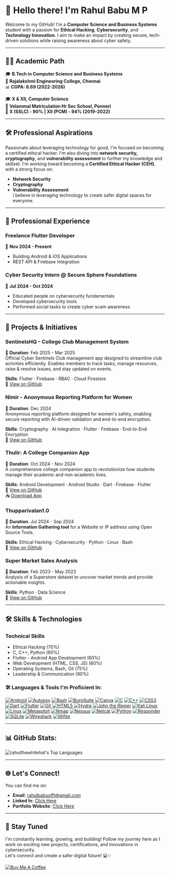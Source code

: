 # 👋 Hello there! I'm Rahul Babu M P

Welcome to my GitHub! I'm a **Computer Science and Business Systems** student with a passion for **Ethical Hacking**, **Cybersecurity**, and **Technology Innovation**. I aim to make an impact by creating secure, tech-driven solutions while raising awareness about cyber safety.

---

## 👨‍🎓 Academic Path
🎓 **B.Tech in Computer Science and Business Systems**  
📍 **Rajalakshmi Engineering College, Chennai**  
📊 **CGPA: 8.69 (2022-2026)**

🎓 **X & XII, Computer Science**  
📍 **Velammal Matriculation Hr Sec School, Ponneri**  
📝 **X (SSLC) - 90% | XII (PCM) - 94% (2019-2022)**

---

## 🛠 Professional Aspirations
Passionate about leveraging technology for good, I'm focused on becoming a certified ethical hacker. I'm also diving into **network security, cryptography**, and **vulnerability assessment** to further my knowledge and skillset.
I'm working toward becoming a **Certified Ethical Hacker (CEH)**, with a strong focus on:
- **Network Security**
- **Cryptography**
- **Vulnerability Assessment**  
I believe in leveraging technology to create safer digital spaces for everyone.

---

## 💼 Professional Experience

### Freelance Flutter Developer
📅 **Nov 2024 - Present**  
- Building Android & iOS Applications
- REST API & Firebase Integration

### Cyber Security Intern @ Secure Sphere Foundations
📅 **Jul 2024 - Oct 2024**  
- Educated people on cybersecurity fundamentals
- Developed cybersecurity tools
- Performed social tasks to create cyber scam awareness

---

## 🚀 Projects & Initiatives

### SentinelsHQ - College Club Management System
📅 **Duration**: Feb 2025 - Mar 2025  
Official Cyber Sentinels Club management app designed to streamline club activities efficiently. Enables members to track tasks, manage resources, raise & resolve issues, and stay updated on events.

**Skills**: Flutter · Firebase · RBAC · Cloud Firestore  
🔗 [View on GitHub](https://github.com/rahulthewhitehat/sentinelsHQ)

### Nimir - Anonymous Reporting Platform for Women
📅 **Duration**: Dec 2024  
Anonymous reporting platform designed for women's safety, enabling secure reporting with AI-driven validation and end-to-end encryption.

**Skills**: Cryptography · AI Integration · Flutter · Firebase · End-to-End Encryption  
🔗 [View on GitHub](https://github.com/rahulthewhitehat/Nimir)

### Thulir: A College Companion App
📅 **Duration**: Oct 2024 - Nov 2024  
A comprehensive college companion app to revolutionize how students manage their academic and non-academic lives.

**Skills**: Android Development · Android Studio · Dart · Firebase · Flutter  
🔗 [View on GitHub](https://github.com/rahulthewhitehat/thulir)  
📥 [Download App](https://thulir.en.uptodown.com/android)

### Thupparivalan1.0
📅 **Duration**: Jul 2024 - Sep 2024  
An **Information Gathering tool** for a Website or IP address using Open Source Tools.

**Skills**: Ethical Hacking · Cybersecurity · Python · Linux · Bash  
🔗 [View on GitHub](https://github.com/rahulthewhitehat/Thupparivalan1.0)

### Super Market Sales Analysis
📅 **Duration**: Feb 2023 - May 2023  
Analysis of a Superstore dataset to uncover market trends and provide actionable insights.

**Skills**: Python · Data Science  
🔗 [View on GitHub](https://github.com/rahulthewhitehat/Super-Market-Sales-Analysis)

---

## 🛠 Skills & Technologies

### Technical Skills
- Ethical Hacking (70%)
- C, C++, Python (60%)
- Flutter - Android App Development (60%)
- Web Development (HTML, CSS, JS) (60%)
- Operating Systems, Bash, Git (75%)
- Leadership & Communication (90%)

### 🛠 Languages & Tools I'm Proficient In:
<a href="https://www.android.com/" target="_blank"><img src="https://img.shields.io/badge/Android-3DDC84?style=for-the-badge&logo=android&logoColor=white" alt="Android" /></a>
<a href="https://www.sleuthkit.org/autopsy/" target="_blank"><img src="https://img.shields.io/badge/Autopsy-FF6F00?style=for-the-badge&logo=autopsy&logoColor=white" alt="Autopsy" /></a>
<a href="https://www.gnu.org/software/bash/" target="_blank"><img src="https://img.shields.io/badge/Bash-4EAA25?style=for-the-badge&logo=gnu-bash&logoColor=white" alt="Bash" /></a>
<a href="https://portswigger.net/burp" target="_blank"><img src="https://img.shields.io/badge/Burp_Suite-FF6F00?style=for-the-badge&logo=burpsuite&logoColor=white" alt="BurpSuite" /></a>
<a href="https://www.canva.com/" target="_blank"><img src="https://img.shields.io/badge/Canva-%2300C4CC.svg?style=for-the-badge&logo=Canva&logoColor=white" alt="Canva" /></a>
<a href="https://en.wikipedia.org/wiki/C_(programming_language)" target="_blank"><img src="https://img.shields.io/badge/c-%2300599C.svg?style=for-the-badge&logo=c&logoColor=white" alt="C" /></a>
<a href="https://isocpp.org/" target="_blank"><img src="https://img.shields.io/badge/c++-%2300599C.svg?style=for-the-badge&logo=c%2B%2B&logoColor=white" alt="C++" /></a>
<a href="https://developer.mozilla.org/en-US/docs/Web/CSS" target="_blank"><img src="https://img.shields.io/badge/css3-%231572B6.svg?style=for-the-badge&logo=css3&logoColor=white" alt="CSS3" /></a>
<a href="https://dart.dev/" target="_blank"><img src="https://img.shields.io/badge/Dart-0175C2?style=for-the-badge&logo=dart&logoColor=white" alt="Dart" /></a>
<a href="https://flutter.dev/" target="_blank"><img src="https://img.shields.io/badge/Flutter-02569B?style=for-the-badge&logo=flutter&logoColor=white" alt="Flutter" /></a>
<a href="https://git-scm.com/" target="_blank"><img src="https://img.shields.io/badge/Git-F05032?style=for-the-badge&logo=git&logoColor=white" alt="Git" /></a>
<a href="https://developer.mozilla.org/en-US/docs/Web/HTML" target="_blank"><img src="https://img.shields.io/badge/html5-%23E34F26.svg?style=for-the-badge&logo=html5&logoColor=white" alt="HTML5" /></a>
<a href="https://github.com/vanhauser-thc/thc-hydra" target="_blank"><img src="https://img.shields.io/badge/Hydra-FF6F00?style=for-the-badge&logo=hydra&logoColor=white" alt="Hydra" /></a>
<a href="https://www.openwall.com/john/" target="_blank"><img src="https://img.shields.io/badge/John_the_Ripper-FF6F00?style=for-the-badge&logo=john-the-ripper&logoColor=white" alt="John the Ripper" /></a>
<a href="https://www.kali.org/" target="_blank"><img src="https://img.shields.io/badge/Kali_Linux-557C94?style=for-the-badge&logo=kali-linux&logoColor=white" alt="Kali Linux" /></a>
<a href="https://www.kernel.org/" target="_blank"><img src="https://img.shields.io/badge/Linux-FCC624?style=for-the-badge&logo=linux&logoColor=black" alt="Linux" /></a>
<a href="https://www.metasploit.com/" target="_blank"><img src="https://img.shields.io/badge/Metasploit-FF6F00?style=for-the-badge&logo=metasploit&logoColor=white" alt="Metasploit" /></a>
<a href="https://nmap.org/" target="_blank"><img src="https://img.shields.io/badge/Nmap-FF6F00?style=for-the-badge&logo=nmap&logoColor=white" alt="Nmap" /></a>
<a href="https://www.tenable.com/products/nessus" target="_blank"><img src="https://img.shields.io/badge/Nessus-00A98F?style=for-the-badge&logo=nessus&logoColor=white" alt="Nessus" /></a>
<a href="https://nc110.sourceforge.io/" target="_blank"><img src="https://img.shields.io/badge/Netcat-FF6F00?style=for-the-badge&logo=netcat&logoColor=white" alt="Netcat" /></a>
<a href="https://www.python.org/" target="_blank"><img src="https://img.shields.io/badge/python-3670A0?style=for-the-badge&logo=python&logoColor=ffdd54" alt="Python" /></a>
<a href="https://github.com/lgandx/Responder" target="_blank"><img src="https://img.shields.io/badge/Responder-FF6F00?style=for-the-badge&logo=responder&logoColor=white" alt="Responder" /></a>
<a href="https://www.sqlite.org/" target="_blank"><img src="https://img.shields.io/badge/SQLite-003B57?style=for-the-badge&logo=sqlite&logoColor=white" alt="SQLite" /></a>
<a href="https://www.wireshark.org/" target="_blank"><img src="https://img.shields.io/badge/Wireshark-1679A7?style=for-the-badge&logo=wireshark&logoColor=white" alt="Wireshark" /></a>
<a href="https://github.com/derv82/wifite" target="_blank"><img src="https://img.shields.io/badge/Wifite-FF6F00?style=for-the-badge&logo=wifite&logoColor=white" alt="Wifite" /></a>

---

## 📊 GitHub Stats:
![rahulthewhitehat's Top Languages](https://github-readme-stats.vercel.app/api/top-langs/?username=rahulthewhitehat&theme=vue-dark&show_icons=true&hide_border=true&layout=compact)

---

## 🌐 Let's Connect!
You can find me on:
- **Email**: [rahulbabuoffl@gmail.com](mailto:rahulbabuoffl@gmail.com)
- **Linked In**: [Click Here](https://linkedin.com/in/rahulthewhitehat)  
- **Portfolio Website**: [Click Here](https://rahulbabump.online)
 
---

## 🌟 Stay Tuned
I'm constantly learning, growing, and building! Follow my journey here as I work on exciting new projects, certifications, and innovations in cybersecurity.  
Let's connect and create a safer digital future! 💻✨

[![Buy Me A Coffee](https://cdn.buymeacoffee.com/buttons/v2/default-yellow.png)](https://www.buymeacoffee.com/rahulthewhitehat)
